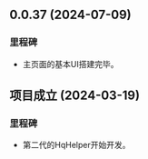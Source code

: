 ## 0.0.37 (2024-07-09)

### 里程碑

* 主页面的基本UI搭建完毕。

## 项目成立 (2024-03-19)

### 里程碑

* 第二代的HqHelper开始开发。